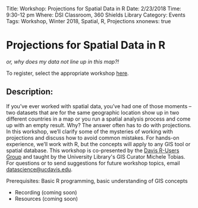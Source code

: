 Title: Workshop: Projections for Spatial Data in R
Date: 2/23/2018
Time: 9:30-12 pm
Where: DSI Classroom, 360 Shields Library
Category: Events
Tags: Workshop, Winter 2018, Spatial, R, Projections
xnonews: true

# Projections for Spatial Data in R
*or, why does my data not line up in this map?!*

To register, select the appropriate workshop [here](https://forms.library.ucdavis.edu/classes/descriptions.php#class174).

## Description:

If you’ve ever worked with spatial data, you’ve had one of those moments – two datasets that are for the same geographic location show up in two different countries in a map or you run a spatial analysis process and come up with an empty result. Why? The answer often has to do with projections. In this workshop, we’ll clarify some of the mysteries of working with projections and discuss how to avoid common mistakes. For hands-on experience, we’ll work with R, but the concepts will apply to any GIS tool or spatial database. This workshop is co-presented by the [Davis R-Users Group](https://d-rug.github.io/) and taught by the University Library's GIS Curator Michele Tobias. For questions or to send suggestions for future workshop topics, email datascience@ucdavis.edu.

Prerequisites: 
Basic R programming, basic understanding of GIS concepts

* Recording (coming soon)
* Resources (coming soon)